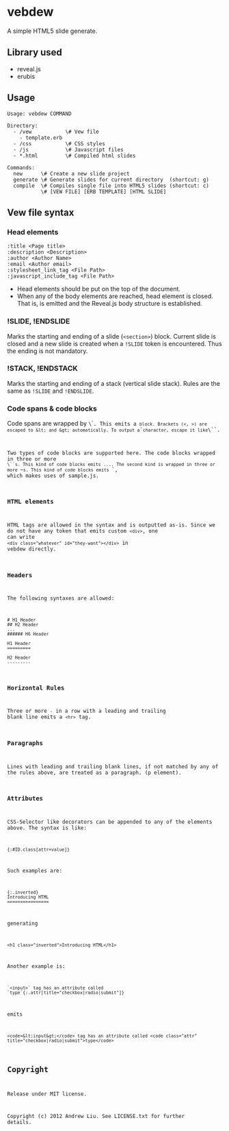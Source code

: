 # vebdew

A simple HTML5 slide generate.

## Library used
- reveal.js
- erubis

## Usage

```
Usage: vebdew COMMAND

Directory:
  - /vew           \# Vew file
    - template.erb
  - /css           \# CSS styles
  - /js            \# Javascript files
  - *.html         \# Compiled html slides

Commands:
  new      \# Create a new slide project
  generate \# Generate slides for current directory  (shortcut: g)
  compile  \# Compiles single file into HTML5 slides (shortcut: c)
           \# [VEW FILE] [ERB TEMPLATE] [HTML SLIDE]
```

## Vew file syntax

### Head elements

```
:title <Page title>
:description <Description>
:author <Author Name>
:email <Author email>
:stylesheet_link_tag <File Path>
:javascript_include_tag <File Path>
```

- Head elements should be put on the top of the document.
- When any of the body elements are reached, head element is closed. That is, </head> is emitted and the Reveal.js body structure is established.

### !SLIDE, !ENDSLIDE

Marks the starting and ending of a slide (`<section>`) block.
Current slide is closed and a new slide is created when a `!SLIDE` token is encountered. Thus the ending is not mandatory.

### !STACK, !ENDSTACK
Marks the starting and ending of a stack (vertical slide stack). Rules are the same as `!SLIDE` and `!ENDSLIDE`.

### Code spans & code blocks
Code spans are wrapped by `\`\``. This emits a `<code>` block. Brackets (<, >) are escaped to &lt; and &gt; automatically. To output a `\`` charactor, escape it like `\\\``.

Two types of code blocks are supported here. The code blocks wrapped in three or more `\``s. This kind of code blocks emits `<code>...</code>`. The second kind is wrapped in three or more `~`s. This kind of code blocks emits `<script type="text/x-sample">...</script>`, which makes uses of sample.js.


### HTML elements
HTML tags are allowed in the syntax and is outputted as-is. Since we do not have any token that emits custom `<div>`, one can write `<div class="whatever" id="they-want"></div>` in vebdew directly.

### Headers
The following syntaxes are allowed:

```
# H1 Header
## H2 Header
...
###### H6 Header

H1 Header
=========

H2 Header
---------
```

### Horizontal Rules
Three or more `-` in a row with a leading and trailing blank line emits a `<hr>` tag.

### Paragraphs
Lines with leading and trailing blank lines, if not matched by any of the rules above, are treated as a paragraph. (p element).

### Attributes
CSS-Selector like decorators can be appended to any of the elements above. The syntax is like:
```
{:#ID.class[attr=value]}
```
Such examples are:
```
{:.inverted}
Introducing HTML
================
```
generating
```
<h1 class="inverted">Introducing HTML</h1>
```
Another example is:
```
`<input>` tag has an attribute called `type`{:.attr[title="checkbox|radio|submit"]}
```
emits
```
<code>&lt;input&gt;</code> tag has an attribute called <code class="attr" title="checkbox|radio|submit">type</code>
```

## Copyright

Release under MIT license.

Copyright (c) 2012 Andrew Liu. See LICENSE.txt for
further details.

